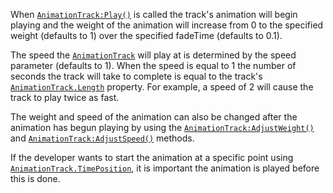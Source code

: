 When [`AnimationTrack:Play()`](https://create.roblox.com/docs/reference/engine/classes/AnimationTrack#Play) is called the track's animation will
begin playing and the weight of the animation will increase from 0 to the
specified weight (defaults to 1) over the specified fadeTime (defaults to
0.1).

The speed the [`AnimationTrack`](https://create.roblox.com/docs/reference/engine/classes/AnimationTrack) will play at is determined by the
speed parameter (defaults to 1). When the speed is equal to 1 the number
of seconds the track will take to complete is equal to the track's
[`AnimationTrack.Length`](https://create.roblox.com/docs/reference/engine/classes/AnimationTrack#Length) property. For example, a speed of 2 will
cause the track to play twice as fast.

The weight and speed of the animation can also be changed after the
animation has begun playing by using the
[`AnimationTrack:AdjustWeight()`](https://create.roblox.com/docs/reference/engine/classes/AnimationTrack#AdjustWeight) and
[`AnimationTrack:AdjustSpeed()`](https://create.roblox.com/docs/reference/engine/classes/AnimationTrack#AdjustSpeed) methods.

If the developer wants to start the animation at a specific point using
[`AnimationTrack.TimePosition`](https://create.roblox.com/docs/reference/engine/classes/AnimationTrack#TimePosition), it is important the animation is
played before this is done.